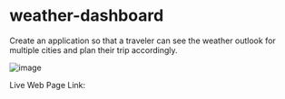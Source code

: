 # weather-dashboard
Create an application so that a traveler can see the weather outlook for multiple cities and plan their trip accordingly.

![image](/LINKHERE)

Live Web Page Link:
